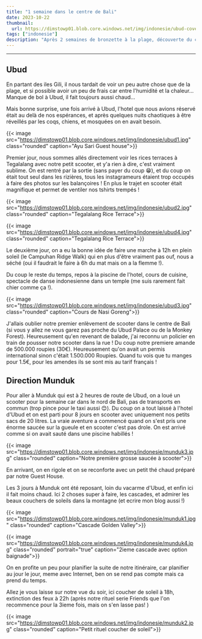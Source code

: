 ```yaml
---
title: "1 semaine dans le centre de Bali"
date: 2023-10-22
thumbnail:
  url: https://dimstowp01.blob.core.windows.net/img/indonesie/ubud-cover.jpg
tags: ["indonesie"]
description: "Après 2 semaines de bronzette à la plage, découverte du centre de Bali, plus authentique et reposant."
---
```

---

## Ubud

En partant des iles Gili, il nous tardait de voir un peu autre chose que de la plage, et si possible avoir un peu de frais car entre l'humidité et la chaleur... Manque de bol à Ubud, il fait toujours aussi chaud...

Mais bonne surprise, une fois arrivé à Ubud, l'hotel que nous avions réservé était au delà de nos espérances, et après quelques nuits chaotiques à être réveillés par les coqs, chiens, et mosquées on en avait besoin.

{{< image src="https://dimstowp01.blob.core.windows.net/img/indonesie/ubud1.jpg" class="rounded" caption="Ayu Sari Guest house">}}

Premier jour, nous sommes allés directement voir les rices terraces à Tegalalang avec notre petit scooter, et y'a rien à dire, c'est vraiment sublime. On est rentré par la sortie (sans payer du coup 😁), et du coup on était tout seul dans les rizières, tous les instagrameurs étaient trop occupés à faire des photos sur les balançoires ! En plus le trajet en scooter était magnifique et permet de ventiler nos tshirts trempés !

{{< image src="https://dimstowp01.blob.core.windows.net/img/indonesie/ubud2.jpg" class="rounded" caption="Tegalalang Rice Terrace">}}

{{< image src="https://dimstowp01.blob.core.windows.net/img/indonesie/ubud4.jpg" class="rounded" caption="Tegalalang Rice Terrace">}}

Le deuxième jour, on a eu la bonne idée de faire une marche à 12h en plein soleil (le Campuhan Ridge Walk) qui en plus d'être vraiment pas ouf, nous a séché (oui il faudrait le faire à 6h du mat mais on a la flemme !).

Du coup le reste du temps, repos à la piscine de l'hotel, cours de cuisine, spectacle de danse indonesienne dans un temple (me suis rarement fait chier comme ça !).

{{< image src="https://dimstowp01.blob.core.windows.net/img/indonesie/ubud3.jpg" class="rounded" caption="Cours de Nasi Goreng">}}

J'allais oublier notre premier enlèvement de scooter dans le centre de Bali (si vous y allez ne vous garez pas proche du Ubud Palace ou de la Monkey Forest). Heureusement qu'en revenant de balade, j'ai reconnu un policier en train de pousser notre scooter dans la rue ! Du coup notre premiere amande de 500.000 roupies (30€). Heureusement qu'on avait un permis international sinon c'était 1.500.000 Roupies. Quand tu vois que tu manges pour 1.5€, pour les amendes ils se sont mis au tarif français !

## Direction Munduk

Pour aller à Munduk qui est à 2 heures de route de Ubud, on a loué un scooter pour la semaine car dans le nord de Bali, pas de transports en commun (trop pince pour le taxi aussi 😊). Du coup on a tout laissé à l'hotel d'Ubud et on est parti pour 8 jours en scooter avec uniquement nos petits sacs de 20 litres. La vraie aventure a commencé quand on s'est pris une énorme saucée sur la gueule et en scooter c'est pas drole. On est arrivé comme si on avait sauté dans une piscine habillés !

{{< image src="https://dimstowp01.blob.core.windows.net/img/indonesie/munduk3.jpg" class="rounded" caption="Notre première grosse saucée à scooter">}}

En arrivant, on en rigole et on se reconforte avec un petit thé chaud préparé par notre Guest House.

Les 3 jours à Munduk ont été reposant, loin du vacarme d'Ubud, et enfin ici il fait moins chaud. Ici 2 choses super à faire, les cascades, et admirer les beaux couchers de soleils dans la montagne (et ecrire mon blog aussi !)

{{< image src="https://dimstowp01.blob.core.windows.net/img/indonesie/munduk1.jpg" class="rounded" caption="Cascade Golden Valley">}}

{{< image src="https://dimstowp01.blob.core.windows.net/img/indonesie/munduk4.jpg" class="rounded" portrait="true" caption="2ieme cascade avec option baignade">}}

On en profite un peu pour planifier la suite de notre itinéraire, car planifier au jour le jour, meme avec Internet, ben on se rend pas compte mais ca prend du temps.

Allez je vous laisse sur notre vue du soir, ici coucher de soleil à 18h, extinction des feux à 22h (après notre rituel serie Friends que l'on recommence pour la 3ieme fois, mais on s'en lasse pas! )

{{< image src="https://dimstowp01.blob.core.windows.net/img/indonesie/munduk2.jpg" class="rounded" caption="Petit rituel coucher de soleil">}}
